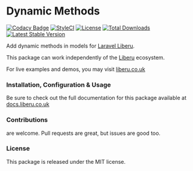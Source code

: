 # Dynamic Methods

[![Codacy Badge](https://app.codacy.com/project/badge/Grade/fcb9ec7a8f7340c789b990c9616c3f25)](https://www.codacy.com/gh/laravel-enso/dynamic-methods?utm_source=github.com&amp;utm_medium=referral&amp;utm_content=laravel-enso/dynamic-methods&amp;utm_campaign=Badge_Grade) 
[![StyleCI](https://github.styleci.io/repos/85466970/shield?branch=master)](https://github.styleci.io/repos/85466970)
[![License](https://poser.pugx.org/laravel-enso/dynamic-methods/license)](https://packagist.org/packages/laravel-enso/dynamic-methods)
[![Total Downloads](https://poser.pugx.org/laravel-enso/dynamic-methods/downloads)](https://packagist.org/packages/laravel-enso/dynamic-methods)
[![Latest Stable Version](https://poser.pugx.org/laravel-enso/dynamic-methods/version)](https://packagist.org/packages/laravel-enso/dynamic-methods)

Add dynamic methods in models for [Laravel Liberu](https://github.com/laravel-enso/Liberu).

This package can work independently of the [Liberu](https://github.com/laravel-enso/Liberu) ecosystem.

For live examples and demos, you may visit [liberu.co.uk](https://www.liberu.co.uk)

### Installation, Configuration & Usage

Be sure to check out the full documentation for this package available at [docs.liberu.co.uk](https://docs.liberu.co.uk/backend/dynamic-methods.html)

### Contributions

are welcome. Pull requests are great, but issues are good too.

### License

This package is released under the MIT license.
